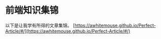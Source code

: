 # 前端知识集锦

以下是让我学有所得的文章集锦。
[https://awhitemouse.github.io/Perfect-Article/#/](https://awhitemouse.github.io/Perfect-Article/#/)
